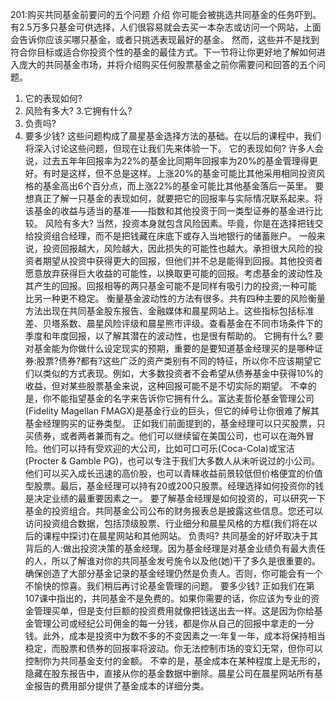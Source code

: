 201:购买共同基金前要问的五个问题
介绍
你可能会被挑选共同基金的任务吓到。有2.5万多只基金可供选择，人们很容易就会去买一本杂志或访问一个网站，上面会告诉你应该买哪只基金，或者只挑选表现最好的基金。
然而，这些并不是找到符合你目标或适合你投资个性的基金的最佳方式。下一节将让你更好地了解如何进入庞大的共同基金市场，并将介绍购买任何股票基金之前你需要问和回答的五个问题。
1. 它的表现如何?
2. 风险有多大?
3.它拥有什么?
4. 负责吗?
5. 要多少钱?
这些问题构成了晨星基金选择方法的基础。在以后的课程中，我们将深入讨论这些问题，但现在让我们先来体验一下。
它的表现如何?
许多人会说，过去五年年回报率为22%的基金比同期年回报率为20%的基金管理得更好。有时是这样，但不总是这样。上涨20%的基金可能比其他采用相同投资风格的基金高出6个百分点，而上涨22%的基金可能比其他基金落后一英里。
要想真正了解一只基金的表现如何，就要把它的回报率与实际情况联系起来。将该基金的收益与适当的基准——指数和其他投资于同一类型证券的基金进行比较。
风险有多大?
当然，投资本身就包含风险因素。毕竟，你是在选择把钱交给投资组合经理，而不是把钱藏在床底下或存入当地银行的储蓄账户。
一般来说，投资回报越大，风险越大，因此损失的可能性也越大。承担很大风险的投资者期望从投资中获得更大的回报，但他们并不总是能得到回报。其他投资者愿意放弃获得巨大收益的可能性，以换取更可能的回报。考虑基金的波动性及其产生的回报。回报相等的两只基金可能不是同样有吸引力的投资;一种可能比另一种更不稳定。
衡量基金波动性的方法有很多。共有四种主要的风险衡量方法出现在共同基金股东报告、金融媒体和晨星网站上。这些指标包括标准差、贝塔系数、晨星风险评级和晨星熊市评级。查看基金在不同市场条件下的季度和年度回报，以了解其潜在的波动性，也是很有帮助的。
它拥有什么?
要对基金能为你做什么设定现实的预期，重要的是要知道基金经理买的是哪种证券:股票?债券?都有?这些广泛的资产类别有不同的特征，所以你不应该期望它们以类似的方式表现。例如，大多数投资者不会希望从债券基金中获得10%的收益，但对某些股票基金来说，这种回报可能不是不切实际的期望。
不幸的是，你不能指望基金的名字来告诉你它拥有什么。富达麦哲伦基金管理公司(Fidelity Magellan FMAGX)是基金行业的巨头，但它的绰号让你很难了解其基金经理购买的证券类型。
正如我们前面提到的，基金经理可以只买股票，只买债券，或者两者兼而有之。他们可以继续留在美国公司，也可以在海外冒险。他们可以持有受欢迎的大公司，比如可口可乐(Coca-Cola)或宝洁(Procter & Gamble PG)，也可以专注于我们大多数人从未听说过的小公司。他们可以买入成长迅速的高价股，也可以青睐收益前景较低但价格便宜的价值型股票。最后，基金经理可以持有20或200只股票。经理选择如何投资你的钱是决定业绩的最重要因素之一。
要了解基金经理是如何投资的，可以研究一下基金的投资组合。共同基金公司公布的财务报表总是披露这些信息。您还可以访问投资组合数据，包括顶级股票、行业细分和晨星风格的方框(我们将在以后的课程中探讨)在晨星网站和其他网站。
负责吗?
共同基金的好坏取决于其背后的人:做出投资决策的基金经理。因为基金经理是对基金业绩负有最大责任的人，所以了解谁对你的共同基金发号施令以及他(她)干了多久是很重要的。确保创造了大部分基金记录的基金经理仍然是负责人。否则，你可能会有一个不愉快的惊喜。我们稍后再讨论基金管理的问题。
要多少钱?
正如我们在第107课中指出的，共同基金不是免费的。如果你需要的话，你应该为专业的资金管理买单，但是支付巨额的投资费用就像把钱送出去一样。这是因为你给基金管理公司或经纪公司佣金的每一分钱，都是你从自己的回报中拿走的一分钱。此外，成本是投资中为数不多的不变因素之一:年复一年，成本将保持相当稳定，而股票和债券的回报率将波动。你无法控制市场的变幻无常，但你可以控制你为共同基金支付的金额。
不幸的是，基金成本在某种程度上是无形的，隐藏在股东报告中，直接从你的基金数据中删除。晨星公司在晨星网站所有基金报告的费用部分提供了基金成本的详细分类。
